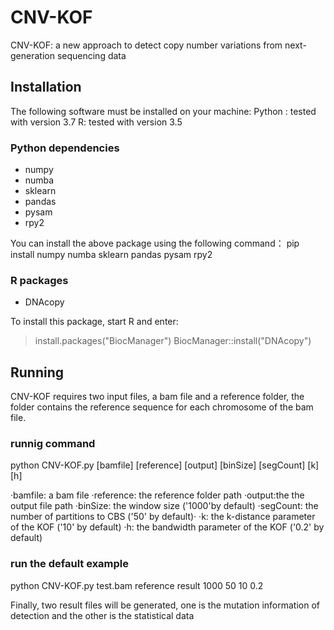# CNV-KOF
CNV-KOF: a new approach to detect copy number variations from next-generation sequencing data

## Installation
The following software must be installed on your machine:
Python : tested with version 3.7
R: tested with version 3.5

### Python dependencies
* numpy 
* numba
* sklearn
* pandas
* pysam
* rpy2

You can install the above package using the following command：
pip install numpy numba sklearn pandas pysam rpy2


### R packages
* DNAcopy

To install this package, start R and enter:
>install.packages("BiocManager")
>BiocManager::install("DNAcopy")


## Running
CNV-KOF requires two input files, a bam file and a reference folder,
the folder contains the reference sequence for each chromosome of the bam file.

### runnig command
python CNV-KOF.py [bamfile] [reference] [output] [binSize] [segCount] [k] [h]

·bamfile: a bam file
·reference: the reference folder path
·output:the the output file path
·binSize: the window size ('1000'by default)
·segCount: the number of  partitions to CBS ('50' by default)·
·k: the k-distance parameter of the KOF ('10' by default)
·h: the bandwidth parameter of the KOF ('0.2' by default)

### run the default example
python CNV-KOF.py test.bam reference result 1000 50 10 0.2

Finally, two result files will be generated, one is the mutation information of detection and the other is the statistical data

